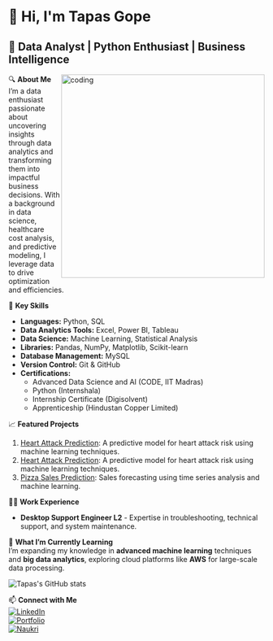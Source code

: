 # 👋 Hi, I'm Tapas Gope

## 🚀 Data Analyst | Python Enthusiast | Business Intelligence 

<img align="right" alt="coding" width="400" src="https://github.com/user-attachments/assets/851384df-a005-4ecb-a75a-9c0dc3e9207b">

🔍 **About Me**  
I’m a data enthusiast passionate about uncovering insights through data analytics and transforming them into impactful business decisions. With a background in data science, healthcare cost analysis, and predictive modeling, I leverage data to drive optimization and efficiencies. 

🔧 **Key Skills**  
- **Languages:** Python, SQL
- **Data Analytics Tools:** Excel, Power BI, Tableau  
- **Data Science:** Machine Learning, Statistical Analysis  
- **Libraries:** Pandas, NumPy, Matplotlib, Scikit-learn  
- **Database Management:** MySQL  
- **Version Control:** Git & GitHub  
- **Certifications:**  
   - Advanced Data Science and AI (CODE, IIT Madras) 
   - Python (Internshala)
   - Internship Certificate (Digisolvent)
   - Apprenticeship (Hindustan Copper Limited)

📈 **Featured Projects**  
1. [Heart Attack Prediction](https://github.com/Tapas-Gope/Heart-Attack-Prediction): A predictive model for heart attack risk using machine learning techniques.
2. [Heart Attack Prediction](https://github.com/Tapas-Gope/Heart-Attack-Prediction): A predictive model for heart attack risk using machine learning techniques.
3. [Pizza Sales Prediction](https://github.com/Tapas-Gope/Pizza-Sales-Prediction): Sales forecasting using time series analysis and machine learning.


👨‍💻 **Work Experience**  
- **Desktop Support Engineer L2** - Expertise in troubleshooting, technical support, and system maintenance.

🌱 **What I’m Currently Learning**  
I’m expanding my knowledge in **advanced machine learning** techniques and **big data analytics**, exploring cloud platforms like **AWS** for large-scale data processing.

![Tapas's GitHub stats](https://github-readme-stats.vercel.app/api?username=Tapas-Gope&show_icons=true&theme=radical)

📫 **Connect with Me**  
[![LinkedIn](https://img.shields.io/badge/LinkedIn-0077B5?style=for-the-badge&logo=linkedin&logoColor=white)](https://www.linkedin.com/in/tapas-gope/)  
[![Portfolio](https://img.shields.io/badge/Portfolio-000000?style=for-the-badge&logo=About.me&logoColor=white)](https://tapasgope.carrd.co/)  
[![Naukri](https://img.shields.io/badge/Naukri-0054A6?style=for-the-badge&logo=Naukri&logoColor=white)](https://www.naukri.com/mnjuser/profile?id=&altresid)
